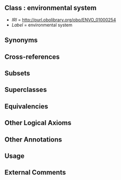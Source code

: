 
## Class : environmental system

 * *IRI* = http://purl.obolibrary.org/obo/ENVO_01000254
 * *Label* = environmental system

## Synonyms


## Cross-references


## Subsets


## Superclasses


## Equivalencies


## Other Logical Axioms


## Other Annotations


## Usage


## External Comments

